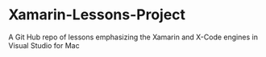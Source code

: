 # Xamarin-Lessons-Project
A Git Hub repo of lessons emphasizing the Xamarin and X-Code engines in Visual Studio for Mac
